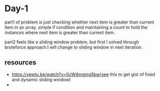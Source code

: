 # Day-1 

part1 of problem is just checking whether next item is greater than current item in an array. simple if condition and maintaining a count to hold the instances where next item is greater than current item.

part2 feels like a sliding window problem, but first I solved through bruteforce approach.I will change to sliding window in next iteration.

## resources

- https://yewtu.be/watch?v=GcW4mgmgSbw(see this to get gist of fixed and dynamic sliding window)
- 

